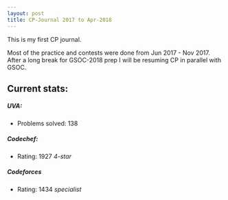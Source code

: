 ```yaml
---
layout: post
title: CP-Journal 2017 to Apr-2018
---
```

This is my first CP journal.


Most of the practice and contests were done from Jun 2017 - Nov 2017. After a long break for GSOC-2018 prep I will be resuming CP
in parallel with GSOC.
## Current stats:
##### UVA:
- Problems solved: 138

##### Codechef:
- Rating: 1927 *4-star*

##### Codeforces
- Rating: 1434 *specialist*
